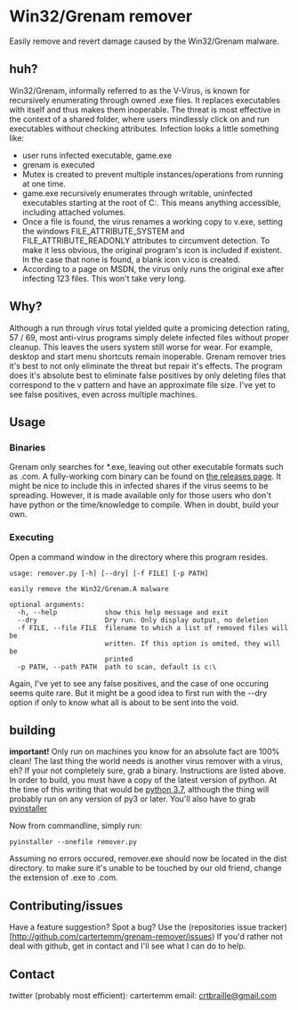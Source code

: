# Win32/Grenam remover

Easily remove and revert damage caused by the Win32/Grenam malware.

## huh?

Win32/Grenam, informally referred to as the V-Virus, is known for recursively enumerating through owned .exe files. It replaces executables with itself and thus makes  them inoperable. The threat is most effective in the context of a shared folder, where users mindlessly click on and run executables without checking attributes. Infection looks a little something like:

* user runs infected executable, game.exe
* grenam is executed
* Mutex is created to prevent multiple instances/operations from running at one time.
* game.exe recursively enumerates through writable, uninfected executables starting at the root of C:. This means anything accessible, including attached volumes.
* Once a file is found, the virus renames a working copy to v<filename>.exe, setting the windows FILE_ATTRIBUTE_SYSTEM and FILE_ATTRIBUTE_READONLY attributes to circumvent detection. To make it less obvious, the original program's icon is included if existent. In the case that none is found, a blank icon v<filename>.ico is created.
* According to a page on MSDN, the virus only runs the original exe after infecting 123 files. This won't take very long.

## Why?

Although a run through virus total yielded quite a promicing detection rating, 57 / 69, most anti-virus programs simply delete infected files without proper cleanup. This leaves the users system still worse for wear. For example, desktop and start menu shortcuts remain inoperable. Grenam remover tries it's best to not only eliminate the threat but repair it's effects. The program does it's absolute best to eliminate false positives by only deleting files that correspond to the v<filename> pattern and have an approximate file size. I've yet to see false positives, even across multiple machines.

## Usage

### Binaries

Grenam only searches for *.exe, leaving out other executable formats such as .com. A fully-working com binary can be found on [the releases page](http://github.com/cartertemm/grenam-remover/releases). It might be nice to include this in infected shares if the virus seems to be spreading. However, it is made available only for those users who don't have python or the time/knowledge to compile. When in doubt, build your own.

### Executing

Open a command window in the directory where this program resides.

```
usage: remover.py [-h] [--dry] [-f FILE] [-p PATH]

easily remove the Win32/Grenam.A malware

optional arguments:
  -h, --help            show this help message and exit
  --dry                 Dry run. Only display output, no deletion
  -f FILE, --file FILE  filename to which a list of removed files will be
                        written. If this option is omited, they will be
                        printed
  -p PATH, --path PATH  path to scan, default is c:\
```

Again, I've yet to see any false positives, and the case of one occuring seems quite rare. But it might be a good idea to first run with the --dry option if only to know what all is about to be sent into the void.

## building

**important!** Only run on machines you know for an absolute fact are 100% clean! The last thing the world needs is another virus remover with a virus, eh? If your not completely sure, grab a binary. Instructions are listed above.
In order to build, you must have a copy of the latest version of python. At the time of this writing that would be [python 3.7](https://www.python.org/downloads/release/python-371), although the thing will probably run on any version of py3 or later.
You'll also have to grab [pyinstaller](http://pyinstaller.org)

Now from commandline, simply run:

```
pyinstaller --onefile remover.py
```

Assuming no errors occured, remover.exe should now be located in the dist directory. to make sure it's unable to be touched by our old friend, change the extension of .exe to .com.

## Contributing/issues

Have a feature suggestion? Spot a bug? Use the (repositories issue tracker)[http://github.com/cartertemm/grenam-remover/issues)
If you'd rather not deal with github, get in contact and I'll see what I can do to help.

## Contact

twitter (probably most efficient): cartertemm
email: crtbraille@gmail.com
